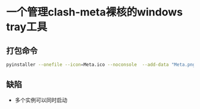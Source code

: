 # 一个管理clash-meta裸核的windows tray工具

## 打包命令
```bash
pyinstaller --onefile --icon=Meta.ico --noconsole  --add-data "Meta.png;." --add-data "Meta.ico;."  clash-tray.py
```

## 缺陷
- 多个实例可以同时启动